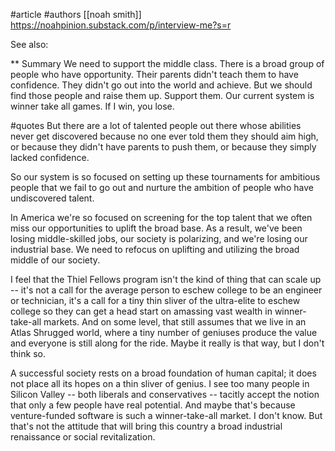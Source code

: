 #article 
#authors [[noah smith]]
https://noahpinion.substack.com/p/interview-me?s=r

See also: 

** Summary 
We need to support the middle class. There is a broad group of people who have opportunity. Their parents didn't teach them to have confidence. They didn't go out into the world and achieve. But we should find those people and raise them up. Support them. Our current system is winner take all games. If I win, you lose. 

#quotes 
But there are a lot of talented people out there whose abilities never get discovered because no one ever told them they should aim high, or because they didn't have parents to push them, or because they simply lacked confidence.

So our system is so focused on setting up these tournaments for ambitious people that we fail to go out and nurture the ambition of people who have undiscovered talent.

In America we're so focused on screening for the top talent that we often miss our opportunities to uplift the broad base. As a result, we've been losing middle-skilled jobs, our society is polarizing, and we're losing our industrial base.
We need to refocus on uplifting and utilizing the broad middle of our society.

I feel that the Thiel Fellows program isn't the kind of thing that can scale up -- it's not a call for the average person to eschew college to be an engineer or technician, it's a call for a tiny thin sliver of the ultra-elite to eschew college so they can get a head start on amassing vast wealth in winner-take-all markets. And on some level, that still assumes that we live in an Atlas Shrugged world, where a tiny number of geniuses produce the value and everyone is still along for the ride. Maybe it really is that way, but I don't think so.

A successful society rests on a broad foundation of human capital; it does not place all its hopes on a thin sliver of genius. I see too many people in Silicon Valley -- both liberals and conservatives -- tacitly accept the notion that only a few people have real potential. And maybe that's because venture-funded software is such a winner-take-all market. I don't know. But that's not the attitude that will bring this country a broad industrial renaissance or social revitalization.
